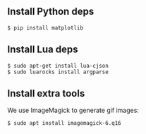 ## Install Python deps
    $ pip install matplotlib  

## Install Lua deps
    $ sudo apt-get install lua-cjson  
    $ sudo luarocks install argparse  

## Install extra tools
We use ImageMagick to generate gif images:   

    $ sudo apt install imagemagick-6.q16  
